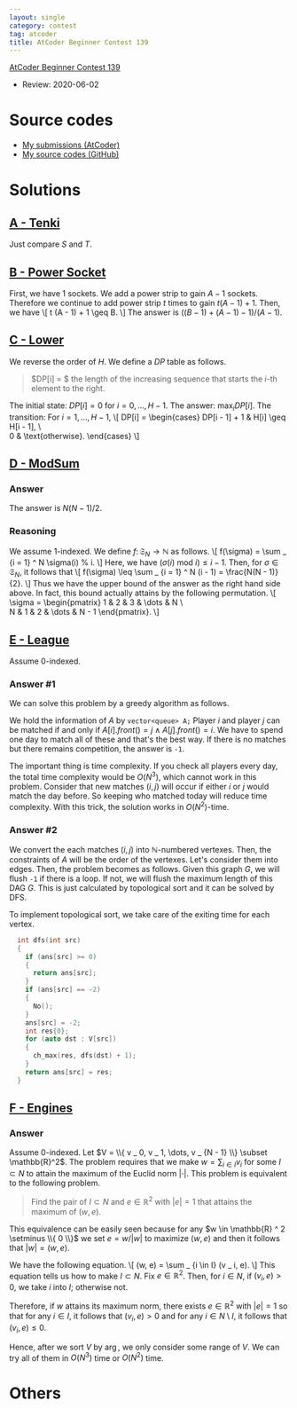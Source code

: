 ```yaml
---
layout: single
category: contest
tag: atcoder
title: AtCoder Beginner Contest 139
---
```


[AtCoder Beginner Contest 139](https://atcoder.jp/contests/abc139)

- Review: 2020-06-02

# Source codes

- [My submissions (AtCoder)](https://atcoder.jp/contests/abc139/submissions?f.User=kazunetakahashi)
- [My source codes (GitHub)](https://github.com/kazunetakahashi/atcoder/tree/master/2019/0901_ABC139)

# Solutions

## [A - Tenki](https://atcoder.jp/contests/abc139/tasks/abc139_a)

Just compare $S$ and $T$.

## [B - Power Socket](https://atcoder.jp/contests/abc139/tasks/abc139_b)

First, we have $1$ sockets. We add a power strip to gain $A - 1$ sockets. Therefore we continue to add power strip $t$ times to gain $t(A - 1) + 1$. Then, we have
\\[
  t (A - 1) + 1 \geq B.
\\]
The answer is $((B - 1) + (A - 1) - 1)/(A - 1)$.

## [C - Lower](https://atcoder.jp/contests/abc139/tasks/abc139_c)

We reverse the order of $H$. We define a $DP$ table as follows.

> $DP[i] = $ the length of the increasing sequence that starts the $i$-th element to the right.

The initial state: $DP[i] = 0$ for $i = 0, \dots, H - 1$. The answer: $\max _ i DP[i]$. The transition: For $i = 1, \dots, H - 1$,
\\[
  DP[i] =
  \begin{cases}
    DP[i - 1] + 1 & H[i] \geq H[i - 1], \\\
    0 & \text{otherwise}.
  \end{cases}
\\]

## [D - ModSum](https://atcoder.jp/contests/abc139/tasks/abc139_d)

### Answer

The answer is $N(N - 1)/2$.

### Reasoning

We assume $1$-indexed. We define $f \colon \mathfrak{S} _ N \to \mathbb{N}$ as follows.
\\[
  f(\sigma) = \sum _ {i = 1} ^ N \sigma(i) \% i.
\\]
Here, we have $(\sigma(i) \text{ mod } i) \leq i - 1$. Then, for $\sigma \in \mathfrak{S} _ N$, it follows that
\\[
  f(\sigma) \leq \sum _ {i = 1} ^ N (i - 1) = \frac{N(N - 1)}{2}.
\\]
Thus we have the upper bound of the answer as the right hand side above. In fact, this bound actually attains by the following permutation.
\\[
  \sigma =
  \begin{pmatrix}
    1 & 2 & 3 & \dots & N \\\
    N & 1 & 2 & \dots & N - 1
  \end{pmatrix}.
\\]

## [E - League](https://atcoder.jp/contests/abc139/tasks/abc139_e)

Assume $0$-indexed.

### Answer #1

We can solve this problem by a greedy algorithm as follows.

We hold the information of $A$ by `vector<queue> A;` Player $i$ and player $j$ can be matched if and only if $A[i].front() = j \land A[j].front() = i$. We have to spend one day to match all of these and that's the best way. If there is no matches but there remains competition, the answer is `-1`.

The important thing is time complexity. If you check all players every day, the total time complexity would be $O(N^3)$, which cannot work in this problem. Consider that new matches $(i, j)$ will occur if either $i$ or $j$ would match the day before. So keeping who matched today will reduce time complexity. With this trick, the solution works in $O(N^2)$-time.

### Answer #2

We convert the each matches $(i, j)$ into $\mathbb{N}$-numbered vertexes. Then, the constraints of $A$ will be the order of the vertexes. Let's consider them into edges. Then, the problem becomes as follows. Given this graph $G$, we will flush `-1` if there is a loop. If not, we will flush the maximum length of this DAG $G$. This is just calculated by topological sort and it can be solved by DFS.

To implement topological sort, we take care of the exiting time for each vertex.

```c++
  int dfs(int src)
  {
    if (ans[src] >= 0)
    {
      return ans[src];
    }
    if (ans[src] == -2)
    {
      No();
    }
    ans[src] = -2;
    int res{0};
    for (auto dst : V[src])
    {
      ch_max(res, dfs(dst) + 1);
    }
    return ans[src] = res;
  }
```

## [F - Engines](https://atcoder.jp/contests/abc139/tasks/abc139_f)

### Answer

Assume $0$-indexed. Let $V = \\{ v _ 0, v _ 1, \dots, v _ {N - 1} \\} \subset \mathbb{R}^2$. The problem requires that we make $w = \sum _ { i \in {I} } v _ i$ for some $I \subset N$ to attain the maximum of the Euclid norm $\lvert \cdot \rvert$. This problem is equivalent to the following problem.

> Find the pair of $I \subset N$ and $e \in \mathbb{R} ^ 2$ with $\lvert e \rvert = 1$ that attains the maximum of $(w, e)$.

This equivalence can be easily seen because for any $w \in \mathbb{R} ^ 2 \setminus \\{ 0 \\}$ we set $e = w/\lvert w \rvert$ to maximize $(w, e)$ and then it follows that $\lvert w \rvert = (w, e)$.

We have the following equation.
\\[
  (w, e) = \sum _ {i \in I} (v _ i, e).
\\]
This equation tells us how to make $I \subset N$. Fix $e \in \mathbb{R}^2$. Then, for $i \in N$, if $(v _ i, e) > 0$, we take $i$ into $I$; otherwise not.

Therefore, if $w$ attains its maximum norm, there exists $e \in \mathbb{R}^2$ with $\lvert e \rvert = 1$ so that for any $i \in I$, it follows that $(v _ i, e) > 0$ and for any $i \in N \setminus I$, it follows that $(v _ i, e) \leq 0$.

Hence, after we sort $V$ by $\arg$, we only consider some range of $V$. We can try all of them in $O(N ^ 3)$ time or $O(N ^ 2)$ time.

# Others
